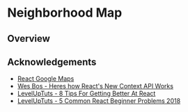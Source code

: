 # Neighborhood Map

## Overview

## Acknowledgements
- [React Google Maps](https://tomchentw.github.io/react-google-maps/)
- [Wes Bos - Heres how React's New Context API Works](https://www.youtube.com/watch?v=XLJN4JfniH4)
- [LevelUpTuts - 8 Tips For Getting Better At React](https://www.youtube.com/watch?v=BncMF2aTL0w)
- [LevelUpTuts - 5 Common React Beginner Problems 2018](https://www.youtube.com/watch?v=oZbTqEmQpDo)